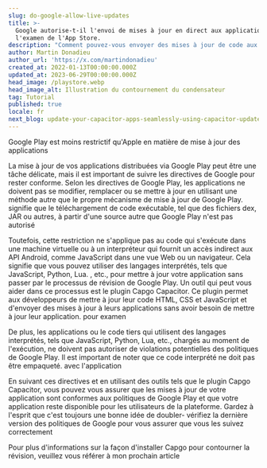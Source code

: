 ```yaml
---
slug: do-google-allow-live-updates
title: >-
  Google autorise-t-il l'envoi de mises à jour en direct aux applications sans
  l'examen de l'App Store.
description: "Comment pouvez-vous envoyer des mises à jour de code aux applications Android de production et être pleinement conforme aux directives de Google\_?"
author: Martin Donadieu
author_url: 'https://x.com/martindonadieu'
created_at: 2022-01-13T00:00:00.000Z
updated_at: 2023-06-29T00:00:00.000Z
head_image: /playstore.webp
head_image_alt: Illustration du contournement du condensateur
tag: Tutorial
published: true
locale: fr
next_blog: update-your-capacitor-apps-seamlessly-using-capacitor-updater
---
```


Google Play est moins restrictif qu'Apple en matière de mise à jour des applications

La mise à jour de vos applications distribuées via Google Play peut être une tâche délicate, mais il est important de suivre les directives de Google pour rester conforme. Selon les directives de Google Play, les applications ne doivent pas se modifier, remplacer ou se mettre à jour en utilisant une méthode autre que le propre mécanisme de mise à jour de Google Play. signifie que le téléchargement de code exécutable, tel que des fichiers dex, JAR ou autres, à partir d'une source autre que Google Play n'est pas autorisé

Toutefois, cette restriction ne s'applique pas au code qui s'exécute dans une machine virtuelle ou à un interpréteur qui fournit un accès indirect aux API Android, comme JavaScript dans une vue Web ou un navigateur. Cela signifie que vous pouvez utiliser des langages interprétés, tels que JavaScript, Python, Lua. , etc., pour mettre à jour votre application sans passer par le processus de révision de Google Play. Un outil qui peut vous aider dans ce processus est le plugin Capgo Capacitor. Ce plugin permet aux développeurs de mettre à jour leur code HTML, CSS et JavaScript et d'envoyer des mises à jour à leurs applications sans avoir besoin de mettre à jour leur application. pour examen

De plus, les applications ou le code tiers qui utilisent des langages interprétés, tels que JavaScript, Python, Lua, etc., chargés au moment de l'exécution, ne doivent pas autoriser de violations potentielles des politiques de Google Play. Il est important de noter que ce code interprété ne doit pas être empaqueté. avec l'application

En suivant ces directives et en utilisant des outils tels que le plugin Capgo Capacitor, vous pouvez vous assurer que les mises à jour de votre application sont conformes aux politiques de Google Play et que votre application reste disponible pour les utilisateurs de la plateforme. Gardez à l'esprit que c'est toujours une bonne idée de doubler- vérifiez la dernière version des politiques de Google pour vous assurer que vous les suivez correctement

Pour plus d'informations sur la façon d'installer Capgo pour contourner la révision, veuillez vous référer à mon prochain article